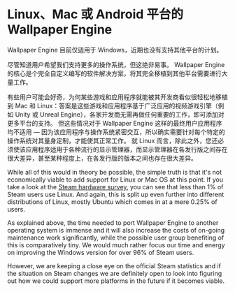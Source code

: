 # Linux、Mac 或 Android 平台的 Wallpaper Engine

Wallpaper Engine 目前仅适用于 Windows，近期也没有支持其他平台的计划。

尽管知道用户希望我们支持更多的操作系统，但这绝非易事。 Wallpaper Engine 的核心是个完全自定义编写的软件解决方案，将其完全移植到其他平台需要进行大量工作。

有些用户可能会好奇，为何某些游戏和应用程序就能被其开发商看似很轻松地移植到 Mac 和 Linux：答案是这些游戏和应用程序基于广泛应用的视频游戏引擎（例如 Unity 或 Unreal Engine），各家开发商无需再做任何重要的工作，即可添加对更多平台的支持。 但这些情况对于 Wallpaper Engine 这样的最终用户应用程序均不适用 — 因为该应用程序与操作系统紧密交互，所以确实需要针对每个特定的操作系统对其量身定制，才能使其正常工作。 就 Linux 而言，除此之外，您还必须使该应用程序适用于各种流行的显示管理器，而显示管理器在各发行版之间存在很大差异，甚至某种程度上，在各发行版的版本之间也存在很大差异。

While all of this would in theory be possible, the simple truth is that it's not economically viable to add support for Linux or Mac OS at this point. If you take a look at the [Steam hardware survey](https://store.steampowered.com/hwsurvey), you can see that less than 1% of Steam users use Linux. And again, this is split up even further into different distributions of Linux, mostly Ubuntu which comes in at a mere 0.25% of users.

As explained above, the time needed to port Wallpaper Engine to another operating system is immense and it will also increase the costs of on-going maintenance work significantly, while the possible user group benefiting of this is comparatively tiny. We would much rather focus our time and energy on improving the Windows version for over 96% of Steam users.

However, we are keeping a close eye on the official Steam statistics and if the situation on Steam changes we are definitely open to look into figuring out how we could support more platforms in the future if it becomes viable. 